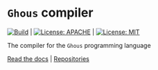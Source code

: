 # `Ghous` compiler
[![Build](https://github.com/ghous-lang/ghous-c/workflows/Build/badge.svg)](https://github.com/ghous-lang/ghous-c/actions/workflows/build.yml) |
[![License: APACHE](https://img.shields.io/badge/License-Apache_2.0-blue.svg)](https://opensource.org/licenses/Apache-2.0) |
[![License: MIT](https://img.shields.io/badge/License-MIT-yellow.svg)](https://opensource.org/licenses/MIT)

The compiler for the `Ghous` programming language

[Read the docs](https://www.ghous-lang.org) |
[Repositories](https://www.github.com/ghous-lang/ghous)
